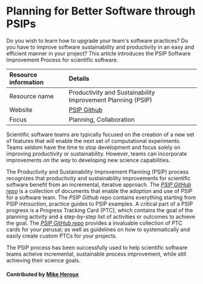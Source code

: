 # Planning for Better Software through PSIPs

Do you wish to learn how to upgrade your team's software practices? Do you have to improve software sustainability and productivity in an easy and efficient manner in your project? This article introduces the PSIP Software Improvement Process for scientific software.


Resource information | Details 
:--- | :--- 
Resource name | Productivity and Sustainability Improvement Planning (PSIP)
Website | [PSIP Github](https://github.com/bssw-psip)
Focus | Planning, Collaboration

Scientific software teams are typically focused on the creation of a new set of features that will enable the next set of computational experiments.  Teams seldom have the time to stop development and focus solely on improving productivity or sustainability.  However, teams can incorporate improvements *on the way* to developing new science capabilities.

The Productivity and Sustainability Improvement Planning (PSIP) process recognizes that productivity and sustainability improvements for scientific software benefit from an incremental, iterative approach.  The *[PSIP GitHub repo](https://github.com/bssw-psip)* is a collection of documents that enable the adoption and use of PSIP for a software team.  The *PSIP Github* repo contains everything starting from PSIP introuction, practice guides to PSIP examples. A critical part of a PSIP progress is a Progress Tracking Card (PTC), which contains the goal of the planning activity and a step-by-step list of activities or outcomes to achieve the goal. The *[PSIP GitHub repo](https://github.com/bssw-psip)* provides a invaluable collection of PTC cards for your perusal; as well as guidelines on how to systematically and easily create custom PTCs for your projects.

The PSIP process has been successfully used to help scientific software teams acheive incremental, sustainable process improvement, while still achieving their science goals.

#### Contributed by [Mike Heroux](http://github.com/maherou)


<!---
Publish: yes
Pinned: yes
Categories: Planning, Collaboration
Topics: Software process improvement, Strategies for more effective teams 
Tags: website
Level: 2
Prerequisites: defaults
Aggregate: none

% LCM: temporarily drop 'requirements' topic in order to get poster screen shot
--->
